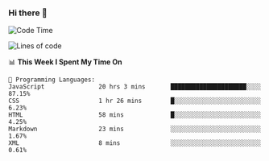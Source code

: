 ### Hi there 👋

<!--START_SECTION:waka-->
![Code Time](http://img.shields.io/badge/Code%20Time-1%2C129%20hrs%2021%20mins-blue)

![Lines of code](https://img.shields.io/badge/From%20Hello%20World%20I%27ve%20Written-70%20Thousand%20lines%20of%20code-blue)

📊 **This Week I Spent My Time On** 

```text
💬 Programming Languages: 
JavaScript               20 hrs 3 mins       █████████████████████░░░░   87.15% 
CSS                      1 hr 26 mins        █░░░░░░░░░░░░░░░░░░░░░░░░   6.23% 
HTML                     58 mins             █░░░░░░░░░░░░░░░░░░░░░░░░   4.25% 
Markdown                 23 mins             ░░░░░░░░░░░░░░░░░░░░░░░░░   1.67% 
XML                      8 mins              ░░░░░░░░░░░░░░░░░░░░░░░░░   0.61%

```


<!--END_SECTION:waka-->
